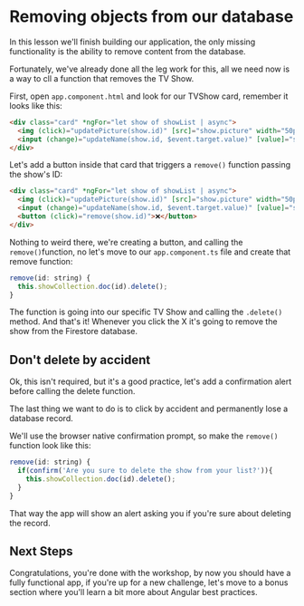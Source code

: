 # Removing objects from our database

In this lesson we'll finish building our application, the only missing functionality is the ability to remove content from the database.

Fortunately, we've already done all the leg work for this, all we need now is a way to cll a function that removes the TV Show.

First, open `app.component.html` and look for our TVShow card, remember it looks like this:

```html
<div class="card" *ngFor="let show of showList | async">
  <img (click)="updatePicture(show.id)" [src]="show.picture" width="50px" height="50px" />
  <input (change)="updateName(show.id, $event.target.value)" [value]="show.name" />
</div>
```

Let's add a button inside that card that triggers a `remove()` function passing the show's ID:

```html
<div class="card" *ngFor="let show of showList | async">
  <img (click)="updatePicture(show.id)" [src]="show.picture" width="50px" height="50px" />
  <input (change)="updateName(show.id, $event.target.value)" [value]="show.name" />
  <button (click)="remove(show.id)">❌</button>
</div>
```

Nothing to weird there, we're creating a button, and calling the `remove()`function, no let's move to our `app.component.ts` file and create that remove function:

```js
remove(id: string) {
  this.showCollection.doc(id).delete();
}
```

The function is going into our specific TV Show and calling the `.delete()` method. And that's it! Whenever you click the X it's going to remove the show from the Firestore database.

## Don't delete by accident

Ok, this isn't required, but it's a good practice, let's add a confirmation alert before calling the delete function.

The last thing we want to do is to click by accident and permanently lose a database record.

We'll use the browser native confirmation prompt, so make the `remove()` function look like this:

```js
remove(id: string) {
  if(confirm('Are you sure to delete the show from your list?')){
    this.showCollection.doc(id).delete();
  }
}
```

That way the app will show an alert asking you if you're sure about deleting the record.

## Next Steps

Congratulations, you're done with the workshop, by now you should have a fully functional app, if you're up for a new challenge, let's move to a bonus section where you'll learn a bit more about Angular best practices.
